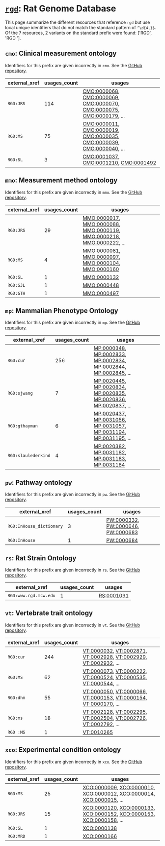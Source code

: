 # [`rgd`](https://bioregistry.io/rgd): Rat Genome Database

This page summarize the different resources that reference `rgd`
but use local unique identifiers that do not match the standard pattern of
`^\d{4,}$`. Of the 7 resources,
2 variants on the standard prefix were found: ['RGD', 'RGD '].

## `cmo`: Clinical measurement ontology

Identifiers for this prefix are given incorrectly in `cmo`. See the [GitHub repository](https://github.com/rat-genome-database/CMO-Clinical-Measurement-Ontology).

| external_xref   |   usages_count | usages                                                                                                                                                                                                                                                                                                     |
|-----------------|----------------|------------------------------------------------------------------------------------------------------------------------------------------------------------------------------------------------------------------------------------------------------------------------------------------------------------|
| `RGD:JRS`       |            114 | [CMO:0000068](http://purl.obolibrary.org/obo/CMO_0000068), [CMO:0000069](http://purl.obolibrary.org/obo/CMO_0000069), [CMO:0000070](http://purl.obolibrary.org/obo/CMO_0000070), [CMO:0000075](http://purl.obolibrary.org/obo/CMO_0000075), [CMO:0000179](http://purl.obolibrary.org/obo/CMO_0000179), ... |
| `RGD:MS`        |             75 | [CMO:0000011](http://purl.obolibrary.org/obo/CMO_0000011), [CMO:0000019](http://purl.obolibrary.org/obo/CMO_0000019), [CMO:0000035](http://purl.obolibrary.org/obo/CMO_0000035), [CMO:0000039](http://purl.obolibrary.org/obo/CMO_0000039), [CMO:0000040](http://purl.obolibrary.org/obo/CMO_0000040), ... |
| `RGD:SL`        |              3 | [CMO:0001037](http://purl.obolibrary.org/obo/CMO_0001037), [CMO:0001210](http://purl.obolibrary.org/obo/CMO_0001210), [CMO:0001492](http://purl.obolibrary.org/obo/CMO_0001492)                                                                                                                            |

## `mmo`: Measurement method ontology

Identifiers for this prefix are given incorrectly in `mmo`. See the [GitHub repository](https://github.com/rat-genome-database/MMO-Measurement-Method-Ontology).

| external_xref   |   usages_count | usages                                                                                                                                                                                                                                                                                                     |
|-----------------|----------------|------------------------------------------------------------------------------------------------------------------------------------------------------------------------------------------------------------------------------------------------------------------------------------------------------------|
| `RGD:JRS`       |             29 | [MMO:0000017](http://purl.obolibrary.org/obo/MMO_0000017), [MMO:0000088](http://purl.obolibrary.org/obo/MMO_0000088), [MMO:0000119](http://purl.obolibrary.org/obo/MMO_0000119), [MMO:0000218](http://purl.obolibrary.org/obo/MMO_0000218), [MMO:0000222](http://purl.obolibrary.org/obo/MMO_0000222), ... |
| `RGD:MS`        |              4 | [MMO:0000081](http://purl.obolibrary.org/obo/MMO_0000081), [MMO:0000097](http://purl.obolibrary.org/obo/MMO_0000097), [MMO:0000104](http://purl.obolibrary.org/obo/MMO_0000104), [MMO:0000160](http://purl.obolibrary.org/obo/MMO_0000160)                                                                 |
| `RGD:SL`        |              1 | [MMO:0000132](http://purl.obolibrary.org/obo/MMO_0000132)                                                                                                                                                                                                                                                  |
| `RGD:SJL`       |              1 | [MMO:0000448](http://purl.obolibrary.org/obo/MMO_0000448)                                                                                                                                                                                                                                                  |
| `RGD:GTH`       |              1 | [MMO:0000497](http://purl.obolibrary.org/obo/MMO_0000497)                                                                                                                                                                                                                                                  |

## `mp`: Mammalian Phenotype Ontology

Identifiers for this prefix are given incorrectly in `mp`. See the [GitHub repository](https://github.com/mgijax/mammalian-phenotype-ontology).

| external_xref       |   usages_count | usages                                                                                                                                                                                                                                                                                           |
|---------------------|----------------|--------------------------------------------------------------------------------------------------------------------------------------------------------------------------------------------------------------------------------------------------------------------------------------------------|
| `RGD:cur`           |            256 | [MP:0000348](http://purl.obolibrary.org/obo/MP_0000348), [MP:0002833](http://purl.obolibrary.org/obo/MP_0002833), [MP:0002834](http://purl.obolibrary.org/obo/MP_0002834), [MP:0002844](http://purl.obolibrary.org/obo/MP_0002844), [MP:0002845](http://purl.obolibrary.org/obo/MP_0002845), ... |
| `RGD:sjwang`        |              7 | [MP:0020445](http://purl.obolibrary.org/obo/MP_0020445), [MP:0020834](http://purl.obolibrary.org/obo/MP_0020834), [MP:0020835](http://purl.obolibrary.org/obo/MP_0020835), [MP:0020836](http://purl.obolibrary.org/obo/MP_0020836), [MP:0020837](http://purl.obolibrary.org/obo/MP_0020837), ... |
| `RGD:gthayman`      |              6 | [MP:0020437](http://purl.obolibrary.org/obo/MP_0020437), [MP:0031056](http://purl.obolibrary.org/obo/MP_0031056), [MP:0031057](http://purl.obolibrary.org/obo/MP_0031057), [MP:0031194](http://purl.obolibrary.org/obo/MP_0031194), [MP:0031195](http://purl.obolibrary.org/obo/MP_0031195), ... |
| `RGD:slaulederkind` |              4 | [MP:0020382](http://purl.obolibrary.org/obo/MP_0020382), [MP:0031182](http://purl.obolibrary.org/obo/MP_0031182), [MP:0031183](http://purl.obolibrary.org/obo/MP_0031183), [MP:0031184](http://purl.obolibrary.org/obo/MP_0031184)                                                               |

## `pw`: Pathway ontology

Identifiers for this prefix are given incorrectly in `pw`. See the [GitHub repository](https://github.com/rat-genome-database/PW-Pathway-Ontology).

| external_xref            |   usages_count | usages                                                                                                                                                                    |
|--------------------------|----------------|---------------------------------------------------------------------------------------------------------------------------------------------------------------------------|
| `RGD:InHouse_dictionary` |              3 | [PW:0000332](http://purl.obolibrary.org/obo/PW_0000332), [PW:0000646](http://purl.obolibrary.org/obo/PW_0000646), [PW:0000683](http://purl.obolibrary.org/obo/PW_0000683) |
| `RGD:InHouse`            |              1 | [PW:0000684](http://purl.obolibrary.org/obo/PW_0000684)                                                                                                                   |

## `rs`: Rat Strain Ontology

Identifiers for this prefix are given incorrectly in `rs`. See the [GitHub repository](https://github.com/rat-genome-database/RS-Rat-Strain-Ontology).

| external_xref         |   usages_count | usages                                                  |
|-----------------------|----------------|---------------------------------------------------------|
| `RGD:www.rgd.mcw.edu` |              1 | [RS:0001091](http://purl.obolibrary.org/obo/RS_0001091) |

## `vt`: Vertebrate trait ontology

Identifiers for this prefix are given incorrectly in `vt`. See the [GitHub repository](https://github.com/AnimalGenome/vertebrate-trait-ontology).

| external_xref   |   usages_count | usages                                                                                                                                                                                                                                                                                           |
|-----------------|----------------|--------------------------------------------------------------------------------------------------------------------------------------------------------------------------------------------------------------------------------------------------------------------------------------------------|
| `RGD:cur`       |            244 | [VT:0000032](http://purl.obolibrary.org/obo/VT_0000032), [VT:0002871](http://purl.obolibrary.org/obo/VT_0002871), [VT:0002928](http://purl.obolibrary.org/obo/VT_0002928), [VT:0002929](http://purl.obolibrary.org/obo/VT_0002929), [VT:0002932](http://purl.obolibrary.org/obo/VT_0002932), ... |
| `RGD:MS`        |             62 | [VT:0000073](http://purl.obolibrary.org/obo/VT_0000073), [VT:0000222](http://purl.obolibrary.org/obo/VT_0000222), [VT:0000524](http://purl.obolibrary.org/obo/VT_0000524), [VT:0000535](http://purl.obolibrary.org/obo/VT_0000535), [VT:0000544](http://purl.obolibrary.org/obo/VT_0000544), ... |
| `RGD:dhm`       |             55 | [VT:0000050](http://purl.obolibrary.org/obo/VT_0000050), [VT:0000066](http://purl.obolibrary.org/obo/VT_0000066), [VT:0000153](http://purl.obolibrary.org/obo/VT_0000153), [VT:0000154](http://purl.obolibrary.org/obo/VT_0000154), [VT:0000170](http://purl.obolibrary.org/obo/VT_0000170), ... |
| `RGD:ms`        |             18 | [VT:0002128](http://purl.obolibrary.org/obo/VT_0002128), [VT:0002295](http://purl.obolibrary.org/obo/VT_0002295), [VT:0002504](http://purl.obolibrary.org/obo/VT_0002504), [VT:0002726](http://purl.obolibrary.org/obo/VT_0002726), [VT:0002792](http://purl.obolibrary.org/obo/VT_0002792), ... |
| `RGD :MS`       |              1 | [VT:0010265](http://purl.obolibrary.org/obo/VT_0010265)                                                                                                                                                                                                                                          |

## `xco`: Experimental condition ontology

Identifiers for this prefix are given incorrectly in `xco`. See the [GitHub repository](https://github.com/rat-genome-database/XCO-experimental-condition-ontology).

| external_xref   |   usages_count | usages                                                                                                                                                                                                                                                                                                     |
|-----------------|----------------|------------------------------------------------------------------------------------------------------------------------------------------------------------------------------------------------------------------------------------------------------------------------------------------------------------|
| `RGD:MS`        |             25 | [XCO:0000009](http://purl.obolibrary.org/obo/XCO_0000009), [XCO:0000010](http://purl.obolibrary.org/obo/XCO_0000010), [XCO:0000012](http://purl.obolibrary.org/obo/XCO_0000012), [XCO:0000014](http://purl.obolibrary.org/obo/XCO_0000014), [XCO:0000015](http://purl.obolibrary.org/obo/XCO_0000015), ... |
| `RGD:JRS`       |             15 | [XCO:0000120](http://purl.obolibrary.org/obo/XCO_0000120), [XCO:0000133](http://purl.obolibrary.org/obo/XCO_0000133), [XCO:0000152](http://purl.obolibrary.org/obo/XCO_0000152), [XCO:0000153](http://purl.obolibrary.org/obo/XCO_0000153), [XCO:0000158](http://purl.obolibrary.org/obo/XCO_0000158), ... |
| `RGD:SL`        |              1 | [XCO:0000138](http://purl.obolibrary.org/obo/XCO_0000138)                                                                                                                                                                                                                                                  |
| `RGD:MRD`       |              1 | [XCO:0000166](http://purl.obolibrary.org/obo/XCO_0000166)                                                                                                                                                                                                                                                  |

